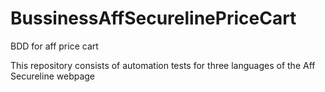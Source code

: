 # BussinessAffSecurelinePriceCart
BDD for aff price cart

This repository consists of automation tests for three languages of the Aff Secureline webpage
